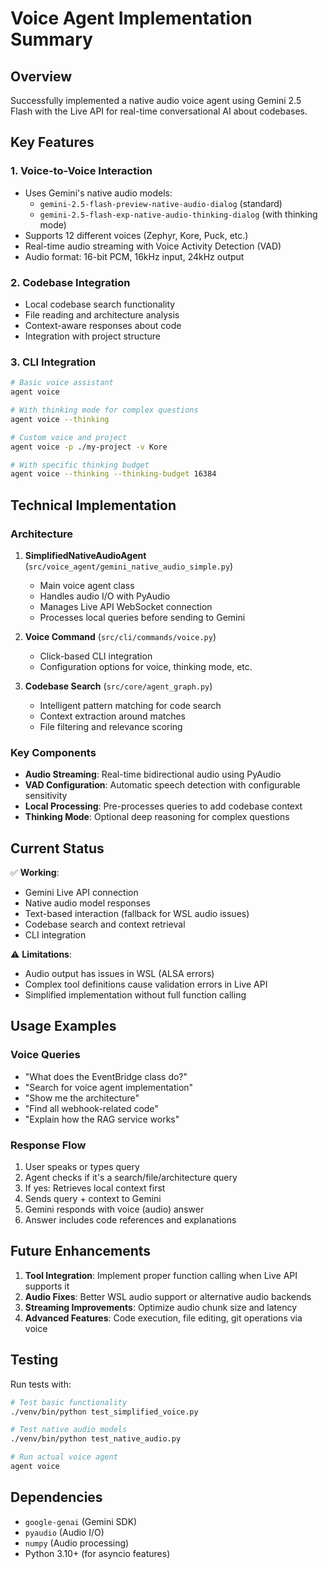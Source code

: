 # Voice Agent Implementation Summary

## Overview

Successfully implemented a native audio voice agent using Gemini 2.5 Flash with the Live API for real-time conversational AI about codebases.

## Key Features

### 1. **Voice-to-Voice Interaction**
- Uses Gemini's native audio models:
  - `gemini-2.5-flash-preview-native-audio-dialog` (standard)
  - `gemini-2.5-flash-exp-native-audio-thinking-dialog` (with thinking mode)
- Supports 12 different voices (Zephyr, Kore, Puck, etc.)
- Real-time audio streaming with Voice Activity Detection (VAD)
- Audio format: 16-bit PCM, 16kHz input, 24kHz output

### 2. **Codebase Integration**
- Local codebase search functionality
- File reading and architecture analysis
- Context-aware responses about code
- Integration with project structure

### 3. **CLI Integration**
```bash
# Basic voice assistant
agent voice

# With thinking mode for complex questions
agent voice --thinking

# Custom voice and project
agent voice -p ./my-project -v Kore

# With specific thinking budget
agent voice --thinking --thinking-budget 16384
```

## Technical Implementation

### Architecture

1. **SimplifiedNativeAudioAgent** (`src/voice_agent/gemini_native_audio_simple.py`)
   - Main voice agent class
   - Handles audio I/O with PyAudio
   - Manages Live API WebSocket connection
   - Processes local queries before sending to Gemini

2. **Voice Command** (`src/cli/commands/voice.py`)
   - Click-based CLI integration
   - Configuration options for voice, thinking mode, etc.

3. **Codebase Search** (`src/core/agent_graph.py`)
   - Intelligent pattern matching for code search
   - Context extraction around matches
   - File filtering and relevance scoring

### Key Components

- **Audio Streaming**: Real-time bidirectional audio using PyAudio
- **VAD Configuration**: Automatic speech detection with configurable sensitivity
- **Local Processing**: Pre-processes queries to add codebase context
- **Thinking Mode**: Optional deep reasoning for complex questions

## Current Status

✅ **Working**:
- Gemini Live API connection
- Native audio model responses
- Text-based interaction (fallback for WSL audio issues)
- Codebase search and context retrieval
- CLI integration

⚠️ **Limitations**:
- Audio output has issues in WSL (ALSA errors)
- Complex tool definitions cause validation errors in Live API
- Simplified implementation without full function calling

## Usage Examples

### Voice Queries
- "What does the EventBridge class do?"
- "Search for voice agent implementation"
- "Show me the architecture"
- "Find all webhook-related code"
- "Explain how the RAG service works"

### Response Flow
1. User speaks or types query
2. Agent checks if it's a search/file/architecture query
3. If yes: Retrieves local context first
4. Sends query + context to Gemini
5. Gemini responds with voice (audio) answer
6. Answer includes code references and explanations

## Future Enhancements

1. **Tool Integration**: Implement proper function calling when Live API supports it
2. **Audio Fixes**: Better WSL audio support or alternative audio backends
3. **Streaming Improvements**: Optimize audio chunk size and latency
4. **Advanced Features**: Code execution, file editing, git operations via voice

## Testing

Run tests with:
```bash
# Test basic functionality
./venv/bin/python test_simplified_voice.py

# Test native audio models
./venv/bin/python test_native_audio.py

# Run actual voice agent
agent voice
```

## Dependencies

- `google-genai` (Gemini SDK)
- `pyaudio` (Audio I/O)
- `numpy` (Audio processing)
- Python 3.10+ (for asyncio features)